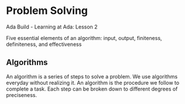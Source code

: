 # Problem Solving
Ada Build - Learning at Ada: Lesson 2

Five essential elements of an algorithm: input, output, finiteness, definiteness, and effectiveness

## Algorithms

An algorithm is a series of steps to solve a problem. We use algorithms everyday without realizing it. An algorithm is the procedure we follow to complete a task. Each step can be broken down to different degrees of preciseness. 
